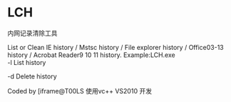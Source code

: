 # LCH
内网记录清除工具

List or Clean IE history / Mstsc history / File explorer history / Office03-13
history / Acrobat Reader9 10 11 history.
Example:LCH.exe  
  -l List history
  
  -d Delete history

Coded by [iframe@T00LS
使用vc++  VS2010 开发



